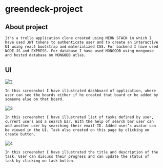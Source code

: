 # greendeck-project

## About project
    It's a trello application clone created using MERN STACK in which I have used JWT tokens to authenticate user and to create an interactive UI using react bootstrap and materialized CSS. For backend I have used NODE.JS and EXPRESS. For database I have used MONGODB using mongoose and hosted database on MONGODB atlas. 
## UI
  ![2](https://user-images.githubusercontent.com/65606941/100515847-0baa3100-31a5-11eb-93d0-ec8938728906.png)
  
    In this screenshot I have illustrated dashboard of application, where user can see the boards either if he created that board or he added by someone else on that board.
    
   ![3](https://user-images.githubusercontent.com/65606941/100515980-71e38380-31a6-11eb-96e9-930a2f7b9eb3.png)    
    
    In this screenshot I have illustrated list of tasks defined by user, current users and a search bar. With the help of search bar user can add another user by searching their email-ID. Added user’s avatar can be viewed in the UI. Task also created on this page by clicking on create button.
    
   ![4](https://user-images.githubusercontent.com/65606941/100515884-7bb8b700-31a5-11eb-88d3-abd768208701.png)
   
    In this screenshot I have illustrated the title and description of the task. User can discuss their progress and can update the status of task by clicking on task button.
